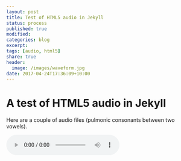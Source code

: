 ```yaml
---
layout: post
title: Test of HTML5 audio in Jekyll 
status: process
published: true
modified:
categories: blog
excerpt:
tags: [audio, html5]
share: true
header:
  image: /images/waveform.jpg
date: 2017-04-24T17:36:09+10:00
---
```


# A test of HTML5 audio in Jekyll

Here are a couple of audio files (pulmonic consonants between two vowels).  

<audio controls>
  <source src="/audio/arda.wav">
<p>Your browser does not support audio playback, download the file:
  <a href="/audio/arda.wav">WAV</a></audio>  

Here is some text to break them up.

<audio controls id="audio_play">
  <source src="/audio/aGa.wav">
<p>Your browser does not support audio playback, download the file:
  <a href="/audio/aGa.wav">WAV</a></audio> 

## Can I use an waveform as the image?
This is an open question.
